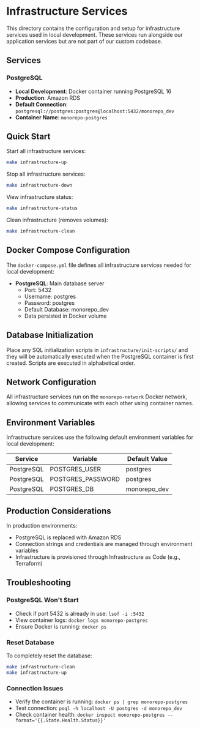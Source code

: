 # Infrastructure Services

This directory contains the configuration and setup for infrastructure services used in local development. These services run alongside our application services but are not part of our custom codebase.

## Services

### PostgreSQL
- **Local Development**: Docker container running PostgreSQL 16
- **Production**: Amazon RDS
- **Default Connection**: `postgresql://postgres:postgres@localhost:5432/monorepo_dev`
- **Container Name**: `monorepo-postgres`

## Quick Start

Start all infrastructure services:
```bash
make infrastructure-up
```

Stop all infrastructure services:
```bash
make infrastructure-down
```

View infrastructure status:
```bash
make infrastructure-status
```

Clean infrastructure (removes volumes):
```bash
make infrastructure-clean
```

## Docker Compose Configuration

The `docker-compose.yml` file defines all infrastructure services needed for local development:

- **PostgreSQL**: Main database server
  - Port: 5432
  - Username: postgres
  - Password: postgres
  - Default Database: monorepo_dev
  - Data persisted in Docker volume

## Database Initialization

Place any SQL initialization scripts in `infrastructure/init-scripts/` and they will be automatically executed when the PostgreSQL container is first created. Scripts are executed in alphabetical order.

## Network Configuration

All infrastructure services run on the `monorepo-network` Docker network, allowing services to communicate with each other using container names.

## Environment Variables

Infrastructure services use the following default environment variables for local development:

| Service | Variable | Default Value |
|---------|----------|---------------|
| PostgreSQL | POSTGRES_USER | postgres |
| PostgreSQL | POSTGRES_PASSWORD | postgres |
| PostgreSQL | POSTGRES_DB | monorepo_dev |

## Production Considerations

In production environments:
- PostgreSQL is replaced with Amazon RDS
- Connection strings and credentials are managed through environment variables
- Infrastructure is provisioned through Infrastructure as Code (e.g., Terraform)

## Troubleshooting

### PostgreSQL Won't Start
- Check if port 5432 is already in use: `lsof -i :5432`
- View container logs: `docker logs monorepo-postgres`
- Ensure Docker is running: `docker ps`

### Reset Database
To completely reset the database:
```bash
make infrastructure-clean
make infrastructure-up
```

### Connection Issues
- Verify the container is running: `docker ps | grep monorepo-postgres`
- Test connection: `psql -h localhost -U postgres -d monorepo_dev`
- Check container health: `docker inspect monorepo-postgres --format='{{.State.Health.Status}}'`